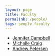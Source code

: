 ```yaml
---
layout: page
title: Faculty
permalink: /people/
tags: people faculty
---
```


- [Jennifer Campbell](https://jencampbell.github.io/)
- [Michelle Craig](http://mcraig05.wixsite.com/mysite)
- [Andrew Petersen](http://andrewpetersen.info/)

